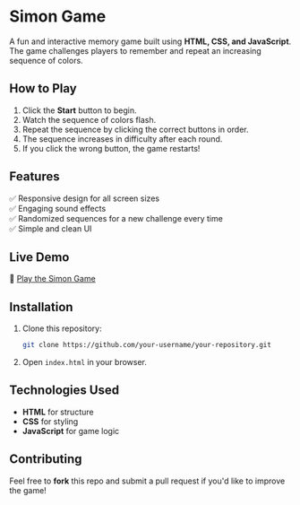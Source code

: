 # Simon Game

A fun and interactive memory game built using **HTML, CSS, and JavaScript**. The game challenges players to remember and repeat an increasing sequence of colors.

## How to Play
1. Click the **Start** button to begin.
2. Watch the sequence of colors flash.
3. Repeat the sequence by clicking the correct buttons in order.
4. The sequence increases in difficulty after each round.
5. If you click the wrong button, the game restarts!

## Features
✅ Responsive design for all screen sizes  
✅ Engaging sound effects  
✅ Randomized sequences for a new challenge every time  
✅ Simple and clean UI  

## Live Demo
🔗 [Play the Simon Game](https://haribharadwaj3.github.io/Simon-Game/)

## Installation
1. Clone this repository:
   ```sh
   git clone https://github.com/your-username/your-repository.git
   ```
2. Open `index.html` in your browser.

## Technologies Used
- **HTML** for structure
- **CSS** for styling
- **JavaScript** for game logic

## Contributing
Feel free to **fork** this repo and submit a pull request if you'd like to improve the game!
